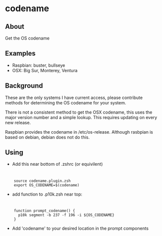 # codename
## About
Get the OS codename

## Examples
- Raspbian: buster, bullseye
- OSX: Big Sur, Monterey, Ventura

## Background
These are the only systems I have current access, please contribute methods for determining the OS codename for your system.

There is not a consistent method to get the OSX codename, this uses the major version number and a simple lookup.  This requires updating on every new release.

Raspbian provides the codename in /etc/os-release.  Although rasbpian is based on debian, debian does not do this.

## Using
- Add this near bottom of .zshrc (or equivilent)

#
        source codename.plugin.zsh
        export OS_CODENAME=$(codename)

- add function to .p10k.zsh near top:

#
        function prompt_codename() {
          p10k segment -b 237 -f 196 -i ${OS_CODENAME}
        }

- Add 'codename' to your desired location in the prompt components
